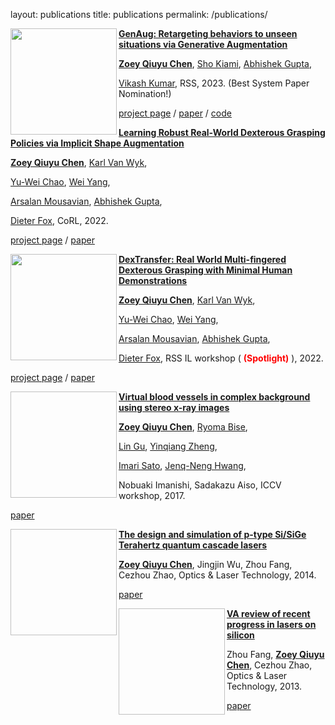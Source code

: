 layout: publications
title: publications
permalink: /publications/


<img align="left" width="170" height="170" src="https://github.com/qiuyuchen14/qiuyuchen14.github.io/blob/master/assets/img/isagrasp.gif">



[**GenAug: Retargeting behaviors to unseen situations via Generative Augmentation**](https://genaug.github.io/)


[**Zoey Qiuyu Chen**](https://qiuyuchen14.github.io/), [Sho Kiami](https://www.linkedin.com/in/shokiami),  [Abhishek Gupta](https://abhishekunique.github.io/),  

[Vikash Kumar](https://vikashplus.github.io/index.html),  RSS, 2023.  (Best System Paper Nomination!)


[project page](https://genaug.github.io/) / [paper](https://arxiv.org/abs/2302.06671) / [code](https://arxiv.org/abs/2302.06671)




[**Learning Robust Real-World Dexterous Grasping Policies via Implicit Shape Augmentation**](https://sites.google.com/view/implicitaugmentation/home)


[**Zoey Qiuyu Chen**](https://qiuyuchen14.github.io/), [Karl Van Wyk](https://research.nvidia.com/person/karl-van-wyk/), 

[Yu-Wei Chao](https://research.nvidia.com/person/yu-wei-chao),  [Wei Yang](http://wyang.me/),  

[Arsalan Mousavian](https://cs.gmu.edu/~amousavi/),  [Abhishek Gupta](https://abhishekunique.github.io/),  

[Dieter Fox](https://homes.cs.washington.edu/~fox/),  CoRL, 2022.  


[project page](https://sites.google.com/view/implicitaugmentation/home) / [paper](https://arxiv.org/abs/2210.13638) 



<img align="left" width="170" height="170" src="https://github.com/qiuyuchen14/qiuyuchen14.github.io/blob/master/assets/img/human_demos.gif">


[**DexTransfer: Real World Multi-fingered Dexterous Grasping with Minimal Human Demonstrations**](hhttps://sites.google.com/view/dextransfer/home)


[**Zoey Qiuyu Chen**](https://qiuyuchen14.github.io/), [Karl Van Wyk](https://research.nvidia.com/person/karl-van-wyk/), 

[Yu-Wei Chao](https://research.nvidia.com/person/yu-wei-chao),  [Wei Yang](http://wyang.me/),  

[Arsalan Mousavian](https://cs.gmu.edu/~amousavi/),  [Abhishek Gupta](https://abhishekunique.github.io/),  

[Dieter Fox](https://homes.cs.washington.edu/~fox/), RSS IL workshop (<font color='red'> **(Spotlight)**  </font>), 2022.


[project page](https://sites.google.com/view/dextransfer/home) / [paper](https://arxiv.org/abs/2210.13638) 



<img align="left" width="170" height="170" path="assets/img/isagrasp.gif">


[**Virtual blood vessels in complex background using stereo x-ray images**](https://arxiv.org/abs/1709.07551)


[**Zoey Qiuyu Chen**](https://qiuyuchen14.github.io/), [Ryoma Bise](https://human.ait.kyushu-u.ac.jp/~bise/index-en.html), 

[Lin Gu](https://sites.google.com/view/linguedu/home), [Yinqiang Zheng](https://sites.google.com/site/yinqiangzheng/), 

[Imari Sato](http://research.nii.ac.jp/~imarik/), [Jenq-Neng Hwang](https://people.ece.uw.edu/hwang/), 

Nobuaki Imanishi, Sadakazu Aiso, ICCV workshop, 2017.


[paper](https://arxiv.org/abs/1709.07551)



<img align="left" width="170" height="170" path="assets/img/isagrasp.gif">


[**The design and simulation of p-type Si/SiGe Terahertz quantum cascade lasers**](https://www.sciencedirect.com/science/article/abs/pii/S003039921300354X)


[**Zoey Qiuyu Chen**](https://qiuyuchen14.github.io/), Jingjin Wu, Zhou Fang, Cezhou Zhao, Optics & Laser Technology, 2014.


[paper](https://www.sciencedirect.com/science/article/abs/pii/S003039921300354X)



<img align="left" width="170" height="170" path="assets/img/isagrasp.gif">


[**VA review of recent progress in lasers on silicon**](https://www.sciencedirect.com/science/article/abs/pii/S0030399212003088)


Zhou Fang, [**Zoey Qiuyu Chen**](https://qiuyuchen14.github.io/), Cezhou Zhao, Optics & Laser Technology, 2013.


[paper](https://www.sciencedirect.com/science/article/abs/pii/S0030399212003088)


